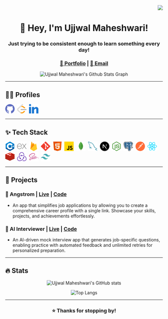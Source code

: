 
<!-- ujjwal2327/README.md -->
<!-- Basic Customization Required -->

<div align="center">

<img src="https://visitcount.itsvg.in/api?id=ujjwal2327&label=Profile%20Views&color=0&icon=2" align="right" />
<br/>

<!-- Choose one heading style -->
<!-- Option 1: Fast & simple text -->
# 👋 Hey, I'm Ujjwal Maheshwari!

<!-- Option 2: Slower, but with typing animation -->
<!-- ![Intro](https://readme-typing-svg.herokuapp.com/?font=Righteous&size=35&center=true&vCenter=true&duration=4000&lines=Hi+There!+👋;+I'm+Ujjwal+Maheshwari!) -->

### Just trying to be consistent enough to learn something every day!

### [🔗 Portfolio](https://angstrom.vercel.app/users/ujjwal) | [📧 Email](mailto:ujjwal2327@gmail.com)

![Ujjwal Maheshwari's Github Stats Graph](https://github-readme-activity-graph-mnex.vercel.app/graph?username=ujjwal&bg_color=transparent&color=00b8b5&line=eb008b&point=FFFFFF&area=true&hide_border=true&hide_title=true)

</div>


---  


## 🧑‍💻 Profiles
<!-- Multiple profile icons with links
[<img src="profile_icon" alt="profile_name" width="30" height="30" title="profile_name" />](user_profile_link)&nbsp;
-->

[<img src="https://raw.githubusercontent.com/Ujjwal2327/Angstrom/da96fda64c782c14cb885150a13f35ade31d37be/public/icons/profiles/github.svg" alt="GitHub" width="30" height="30" title="GitHub" />](https://github.com/ujjwal2327)&nbsp;
[<img src="https://raw.githubusercontent.com/Ujjwal2327/Angstrom/da96fda64c782c14cb885150a13f35ade31d37be/public/icons/profiles/leetcode.svg" alt="LeetCode" width="30" height="30" title="LeetCode" />](https://leetcode.com/ujjwal2327)&nbsp;
[<img src="https://raw.githubusercontent.com/Ujjwal2327/Angstrom/da96fda64c782c14cb885150a13f35ade31d37be/public/icons/profiles/linkedin.svg" alt="LinkedIn" width="30" height="30" title="LinkedIn" />](https://www.linkedin.com/in/ujjwal2327)&nbsp;


---  


## ✨ Tech Stack
<!-- Multiple skill icons
<img src="skill_icon" alt="skill_name" width="30" height="30" title="skill_name" />&nbsp;
-->

<img src="https://raw.githubusercontent.com/Ujjwal2327/Angstrom/da96fda64c782c14cb885150a13f35ade31d37be/public/icons/categorizedSkills/language/c++.svg" alt="c++" width="30" height="30" title="c++" />&nbsp;
<img src="https://raw.githubusercontent.com/Ujjwal2327/Angstrom/da96fda64c782c14cb885150a13f35ade31d37be/public/icons/categorizedSkills/backend_dev/express.svg" alt="express" width="30" height="30" title="express" />&nbsp;
<img src="https://raw.githubusercontent.com/Ujjwal2327/Angstrom/da96fda64c782c14cb885150a13f35ade31d37be/public/icons/categorizedSkills/baas/firebase.svg" alt="firebase" width="30" height="30" title="firebase" />&nbsp;
<img src="https://raw.githubusercontent.com/Ujjwal2327/Angstrom/da96fda64c782c14cb885150a13f35ade31d37be/public/icons/categorizedSkills/other/git.svg" alt="git" width="30" height="30" title="git" />&nbsp;
<img src="https://raw.githubusercontent.com/Ujjwal2327/Angstrom/da96fda64c782c14cb885150a13f35ade31d37be/public/icons/categorizedSkills/frontend_dev/html.svg" alt="html" width="30" height="30" title="html" />&nbsp;
<img src="https://raw.githubusercontent.com/Ujjwal2327/Angstrom/da96fda64c782c14cb885150a13f35ade31d37be/public/icons/categorizedSkills/language/javascript.svg" alt="javascript" width="30" height="30" title="javascript" />&nbsp;
<img src="https://raw.githubusercontent.com/Ujjwal2327/Angstrom/da96fda64c782c14cb885150a13f35ade31d37be/public/icons/categorizedSkills/database/mongodb.svg" alt="mongodb" width="30" height="30" title="mongodb" />&nbsp;
<img src="https://raw.githubusercontent.com/Ujjwal2327/Angstrom/da96fda64c782c14cb885150a13f35ade31d37be/public/icons/categorizedSkills/database/mysql.svg" alt="mysql" width="30" height="30" title="mysql" />&nbsp;
<img src="https://raw.githubusercontent.com/Ujjwal2327/Angstrom/da96fda64c782c14cb885150a13f35ade31d37be/public/icons/categorizedSkills/static_site_generator/nextjs.svg" alt="nextjs" width="30" height="30" title="nextjs" />&nbsp;
<img src="https://raw.githubusercontent.com/Ujjwal2327/Angstrom/da96fda64c782c14cb885150a13f35ade31d37be/public/icons/categorizedSkills/backend_dev/nodejs.svg" alt="nodejs" width="30" height="30" title="nodejs" />&nbsp;
<img src="https://raw.githubusercontent.com/Ujjwal2327/Angstrom/da96fda64c782c14cb885150a13f35ade31d37be/public/icons/categorizedSkills/database/postgresql.svg" alt="postgresql" width="30" height="30" title="postgresql" />&nbsp;
<img src="https://raw.githubusercontent.com/Ujjwal2327/Angstrom/da96fda64c782c14cb885150a13f35ade31d37be/public/icons/categorizedSkills/software/postman.svg" alt="postman" width="30" height="30" title="postman" />&nbsp;
<img src="https://raw.githubusercontent.com/Ujjwal2327/Angstrom/da96fda64c782c14cb885150a13f35ade31d37be/public/icons/categorizedSkills/frontend_dev/react.svg" alt="react" width="30" height="30" title="react" />&nbsp;
<img src="https://raw.githubusercontent.com/Ujjwal2327/Angstrom/da96fda64c782c14cb885150a13f35ade31d37be/public/icons/categorizedSkills/database/redis.svg" alt="redis" width="30" height="30" title="redis" />&nbsp;
<img src="https://raw.githubusercontent.com/Ujjwal2327/Angstrom/da96fda64c782c14cb885150a13f35ade31d37be/public/icons/categorizedSkills/frontend_dev/redux.svg" alt="redux" width="30" height="30" title="redux" />&nbsp;
<img src="https://raw.githubusercontent.com/Ujjwal2327/Angstrom/da96fda64c782c14cb885150a13f35ade31d37be/public/icons/categorizedSkills/frontend_dev/sass.svg" alt="sass" width="30" height="30" title="sass" />&nbsp;
<img src="https://raw.githubusercontent.com/Ujjwal2327/Angstrom/da96fda64c782c14cb885150a13f35ade31d37be/public/icons/categorizedSkills/frontend_dev/tailwind.svg" alt="tailwind" width="30" height="30" title="tailwind" />&nbsp;


---  


## 📁 Projects
### 🌟 Angstrom | [Live](https://angstrom.vercel.app/) | [Code](https://github.com/Ujjwal2327/Angstrom)
- An app that simplifies job applications by allowing you to create a comprehensive career profile with a single link. Showcase your skills, projects, and achievements effortlessly.

### 🌟 AI Interviewer | [Live](https://ai-interviewer-ten.vercel.app/) | [Code](https://github.com/Ujjwal2327/AI-Interviewer)
- An AI-driven mock interview app that generates job-specific questions, enabling practice with automated feedback and unlimited retries for personalized preparation.

---  


## 🔥 Stats
<!--  ![Ujjwal Maheshwari's GitHub Streak](img_link)  -->

<div align="center">

![Ujjwal Maheshwari's GitHub stats](https://github-readme-stats.vercel.app/api?username=ujjwal2327&theme=transparent&show_icons=true&hide=contribs,prs&rank_icon=github)

![Top Langs](https://github-readme-stats.vercel.app/api/top-langs/?username=ujjwal2327&theme=transparent&hide_progress=true)

</div>


---  


<div align="center">

### ⭐️ Thanks for stopping by!

</div>
